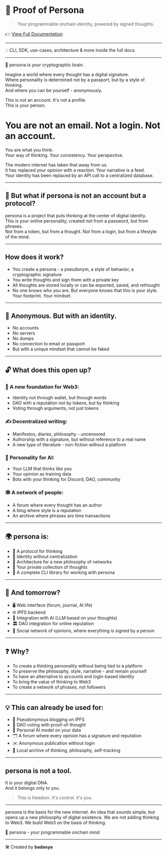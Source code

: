 # 🧬 Proof of Persona

> Your programmable onchain identity, powered by signed thoughts.

👉 [View Full Documentation](https://0xbadasya.github.io/proof-of-persona)

---

💡 CLI, SDK, use-cases, architecture & more inside the full docs.

--- 

🧬 persona is your cryptographic brain.

Imagine a world where every thought has a digital signature.  
Where personality is determined not by a passport, but by a style of thinking.  
And where you can be yourself - anonymously.

This is not an account. It's not a profile.  
This is your person.

# You are not an email. Not a login. Not an account.

You are what you think.  
Your way of thinking. Your consistency. Your perspective.

The modern internet has taken that away from us.  
It has replaced your opinion with a reaction. Your narrative is a feed.  
Your identity has been replaced by an API call to a centralized database.

---

## 🤯 But what if persona is not an account but a protocol?

persona is a project that puts thinking at the center of digital identity.  
This is your online personality, created not from a password, but from phrases.  
Not from a token, but from a thought. Not from a login, but from a lifestyle of the mind.

---

## How does it work?

- You create a persona - a pseudonym, a style of behavior, a cryptographic signature  
- You write thoughts and sign them with a private key  
- All thoughts are stored locally or can be exported, saved, and rethought  
- No one knows who you are. But everyone knows that this is your style. Your footprint. Your mindset.

---

## 🔐 Anonymous. But with an identity.

- No accounts  
- No servers  
- No dumps  
- No connection to email or passport  
- But with a unique mindset that cannot be faked

---

## 🔓 What does this open up?
### 🧱 A new foundation for Web3:
- Identity not through wallet, but through words
- DAO with a reputation not by tokens, but by thinking  
- Voting through arguments, not just tokens  

### ✍️ Decentralized writing:
- Manifestos, diaries, philosophy - uncensored  
- Authorship with a signature, but without reference to a real name  
- A new type of literature - non-fiction without a platform

### 🧠 Personality for AI:
- Your LLM that thinks like you
- Your opinion as training data  
- Bots with your thinking for Discord, DAO, community

### 🕸 A network of people:
- A forum where every thought has an author
- A blog where style is a reputation  
- An archive where phrases are time transactions

---
## 🌍 persona is:
- 🧠 A protocol for thinking  
- 🪪 Identity without centralization
- 🗿 Architecture for a new philosophy of networks
- 🔑 Your private collection of thoughts  
- 🧾 A complete CLI library for working with persona
---
## 🔮 And tomorrow?
- 🖥 Web interface (forum, journal, AI life)
- 🌐 IPFS backend
- 🧠 Integration with AI (LLM based on your thoughts)
- 🏛 DAO integration for online reputation  
- 📜 Social network of opinions, where everything is signed by a person

---

## ❓ Why?
- To create a thinking personality without being tied to a platform  
- To preserve the philosophy, style, narrative - and remain yourself  
- To have an alternative to accounts and login-based identity  
- To bring the value of thinking to Web3
- To create a network of phrases, not followers

---

## 💡 This can already be used for:

- 📖 Pseudonymous blogging on IPFS  
- 🧱 DAO voting with proof-of-thought
- 🧠 Personal AI model on your data
- 🗂 A forum where every opinion has a signature and reputation  
- ✉️ Anonymous publication without login  
- 🧾 Local archive of thinking, philosophy, self-tracking

---

## persona is not a tool.  
It is your digital DNA.  
And it belongs only to you.

> This is freedom. It's control. It's you.

---

persona is the basis for the new internet.
An idea that sounds simple, but opens up a new philosophy of digital existence.
We are not adding thinking to Web3. We build Web3 on the basis of thinking.

🧠 persona - your programmable onchain mind

---

🛠 Created by **badasya**